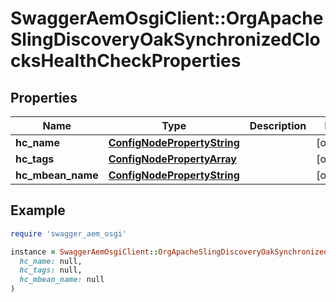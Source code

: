 # SwaggerAemOsgiClient::OrgApacheSlingDiscoveryOakSynchronizedClocksHealthCheckProperties

## Properties

| Name | Type | Description | Notes |
| ---- | ---- | ----------- | ----- |
| **hc_name** | [**ConfigNodePropertyString**](ConfigNodePropertyString.md) |  | [optional] |
| **hc_tags** | [**ConfigNodePropertyArray**](ConfigNodePropertyArray.md) |  | [optional] |
| **hc_mbean_name** | [**ConfigNodePropertyString**](ConfigNodePropertyString.md) |  | [optional] |

## Example

```ruby
require 'swagger_aem_osgi'

instance = SwaggerAemOsgiClient::OrgApacheSlingDiscoveryOakSynchronizedClocksHealthCheckProperties.new(
  hc_name: null,
  hc_tags: null,
  hc_mbean_name: null
)
```

